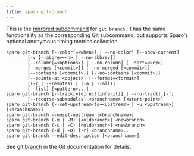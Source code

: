 ```yaml
---
title: sparo git-branch
---
```


This is the [mirrored subcommand](./overview.md) for `git branch`.  It has the same functionality as the corresponding Git subcommand, but supports Sparo's optional anonymous timing metrics collection.

```
sparo git-branch [--color[=<when>] | --no-color] [--show-current]
        [-v [--abbrev=<n> | --no-abbrev]]
        [--column[=<options>] | --no-column] [--sort=<key>]
        [--merged [<commit>]] [--no-merged [<commit>]]
        [--contains [<commit>]] [--no-contains [<commit>]]
        [--points-at <object>] [--format=<format>]
        [(-r | --remotes) | (-a | --all)]
        [--list] [<pattern>...]
sparo git-branch [--track[=(direct|inherit)] | --no-track] [-f]
        [--recurse-submodules] <branchname> [<start-point>]
sparo git-branch (--set-upstream-to=<upstream> | -u <upstream>) [<branchname>]
sparo git-branch --unset-upstream [<branchname>]
sparo git-branch (-m | -M) [<oldbranch>] <newbranch>
sparo git-branch (-c | -C) [<oldbranch>] <newbranch>
sparo git-branch (-d | -D) [-r] <branchname>...
sparo git-branch --edit-description [<branchname>]
```

See [git branch](https://git-scm.com/docs/git-branch) in the Git documentation for details.

